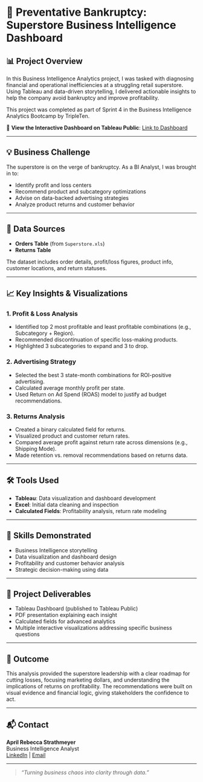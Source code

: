 # 🏪 Preventative Bankruptcy: Superstore Business Intelligence Dashboard

## 📊 Project Overview

In this Business Intelligence Analytics project, I was tasked with diagnosing financial and operational inefficiencies at a struggling retail superstore. Using Tableau and data-driven storytelling, I delivered actionable insights to help the company avoid bankruptcy and improve profitability.

This project was completed as part of Sprint 4 in the Business Intelligence Analytics Bootcamp by TripleTen.

🔗 **View the Interactive Dashboard on Tableau Public**: [Link to Dashboard](https://public.tableau.com/app/profile/your_username_here)

---

## 💡 Business Challenge

The superstore is on the verge of bankruptcy. As a BI Analyst, I was brought in to:

- Identify profit and loss centers
- Recommend product and subcategory optimizations
- Advise on data-backed advertising strategies
- Analyze product returns and customer behavior

---

## 📁 Data Sources

- **Orders Table** (from `Superstore.xls`)
- **Returns Table**

The dataset includes order details, profit/loss figures, product info, customer locations, and return statuses.

---

## 📈 Key Insights & Visualizations

### 1. **Profit & Loss Analysis**
- Identified top 2 most profitable and least profitable combinations (e.g., Subcategory + Region).
- Recommended discontinuation of specific loss-making products.
- Highlighted 3 subcategories to expand and 3 to drop.

### 2. **Advertising Strategy**
- Selected the best 3 state-month combinations for ROI-positive advertising.
- Calculated average monthly profit per state.
- Used Return on Ad Spend (ROAS) model to justify ad budget recommendations.

### 3. **Returns Analysis**
- Created a binary calculated field for returns.
- Visualized product and customer return rates.
- Compared average profit against return rate across dimensions (e.g., Shipping Mode).
- Made retention vs. removal recommendations based on returns data.

---

## 🛠 Tools Used

- **Tableau**: Data visualization and dashboard development
- **Excel**: Initial data cleaning and inspection
- **Calculated Fields**: Profitability analysis, return rate modeling

---

## 🧠 Skills Demonstrated

- Business Intelligence storytelling
- Data visualization and dashboard design
- Profitability and customer behavior analysis
- Strategic decision-making using data

---

## 📎 Project Deliverables

- Tableau Dashboard (published to Tableau Public)
- PDF presentation explaining each insight
- Calculated fields for advanced analytics
- Multiple interactive visualizations addressing specific business questions

---

## 🚀 Outcome

This analysis provided the superstore leadership with a clear roadmap for cutting losses, focusing marketing dollars, and understanding the implications of returns on profitability. The recommendations were built on visual evidence and financial logic, giving stakeholders the confidence to act.

---

## 📬 Contact

**April Rebecca Strathmeyer**  
Business Intelligence Analyst  
[LinkedIn](https://www.linkedin.com/in/yourprofile) | [Email](mailto:your.email@example.com)

---

> _“Turning business chaos into clarity through data.”_
